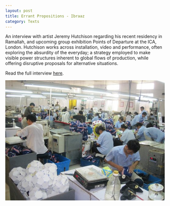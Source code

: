 ```yaml
---
layout: post
title: Errant Propositions - Ibraaz
category: Texts
---
```


An interview with artist Jeremy Hutchison regarding his recent residency in Ramallah, and upcoming group exhibition Points of Departure at the ICA, London. Hutchison works across installation, video and performance, often exploring the absurdity of the everyday; a strategy employed to make visible power structures inherent to global flows of production, while offering disruptive proposals for alternative situations.

Read the full interview [here](http://www.ibraaz.org/interviews/71).

![06-07-13](/assets/img/06-07-13.jpg)
